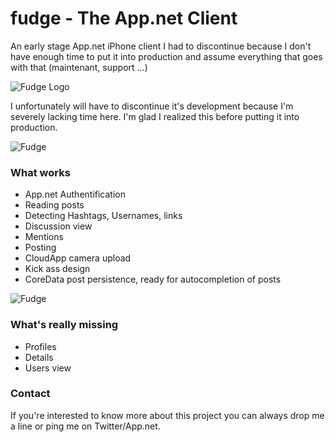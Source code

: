 fudge - The App.net Client
=====

An early stage App.net iPhone client I had to discontinue because I don't have enough time to put it into production and assume everything that goes with that (maintenant, support ...)

![Fudge Logo](http://f.cl.ly/items/3f0k2Z3X1R3z453D4509/fudge-icon-dribbble@2x.png)

I unfortunately will have to discontinue it's development because I'm severely lacking time here. I'm glad I realized this before putting it into production. 

![Fudge](http://f.cl.ly/items/0N1G1I3n1F0N2M1t2d0I/dsfadff.png)

### What works 

- App.net Authentification
- Reading posts
- Detecting Hashtags, Usernames, links
- Discussion view
- Mentions
- Posting
- CloudApp camera upload
- Kick ass design
- CoreData post persistence, ready for autocompletion of posts

![Fudge](http://f.cl.ly/items/3K3l2c3F1G433F2L1k0H/fasdsf.png)

### What's really missing 

- Profiles
- Details 
- Users view

### Contact 

If you're interested to know more about this project you can always drop me a line or ping me on Twitter/App.net.
